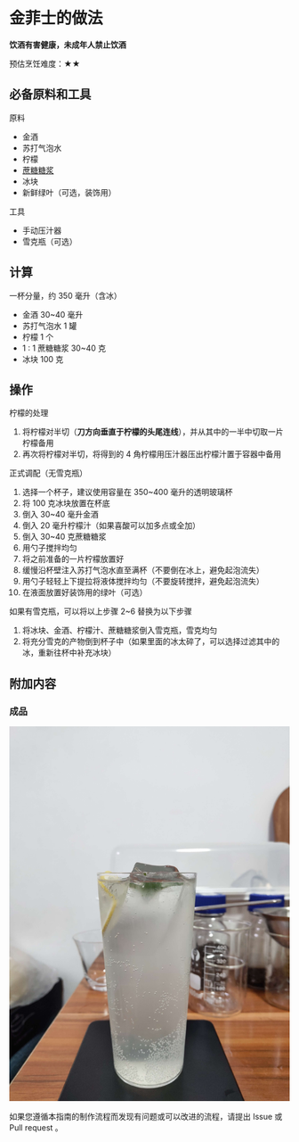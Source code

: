 # 金菲士的做法

**饮酒有害健康，未成年人禁止饮酒**

预估烹饪难度：★★

## 必备原料和工具

原料

- 金酒
- 苏打气泡水
- 柠檬
- [蔗糖糖浆](../../condiment/蔗糖糖浆/蔗糖糖浆.md)
- 冰块
- 新鲜绿叶（可选，装饰用）

工具

- 手动压汁器
- 雪克瓶（可选）

## 计算

一杯分量，约 350 毫升（含冰）

- 金酒 30~40 毫升
- 苏打气泡水 1 罐
- 柠檬 1 个
- 1 : 1 蔗糖糖浆 30~40 克
- 冰块 100 克

## 操作

柠檬的处理

1. 将柠檬对半切（**刀方向垂直于柠檬的头尾连线**），并从其中的一半中切取一片柠檬备用
2. 再次将柠檬对半切，将得到的 4 角柠檬用压汁器压出柠檬汁置于容器中备用

正式调配（无雪克瓶）

1. 选择一个杯子，建议使用容量在 350~400 毫升的透明玻璃杯
2. 将 100 克冰块放置在杯底
3. 倒入 30~40 毫升金酒
4. 倒入 20 毫升柠檬汁（如果喜酸可以加多点或全加）
5. 倒入 30~40 克蔗糖糖浆
6. 用勺子搅拌均匀
7. 将之前准备的一片柠檬放置好
8. 缓慢沿杯壁注入苏打气泡水直至满杯（不要倒在冰上，避免起泡流失）
9. 用勺子轻轻上下提拉将液体搅拌均匀（不要旋转搅拌，避免起泡流失）
10. 在液面放置好装饰用的绿叶（可选）

如果有雪克瓶，可以将以上步骤 2~6 替换为以下步骤

1. 将冰块、金酒、柠檬汁、蔗糖糖浆倒入雪克瓶，雪克均匀
2. 将充分雪克的产物倒到杯子中（如果里面的冰太碎了，可以选择过滤其中的冰，重新往杯中补充冰块）

## 附加内容

### 成品

![gin-fizz](./gin-fizz.jpg)

如果您遵循本指南的制作流程而发现有问题或可以改进的流程，请提出 Issue 或 Pull request 。
